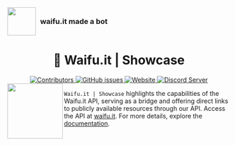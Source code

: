 <div align="center">
    <div style="display: flex; align-items: center;">
        <img align="center" width="64" height="64" src="https://avatars.githubusercontent.com/u/79479798?s=200&v=4" style="margin-right: 10px;"/>
        <h3 style="margin: 0;">waifu.it made a bot</h3>
    </div>
    <h1>🎉 Waifu.it | Showcase </h1>
    <div>
        <a href="https://github.com/WaifuAPI/Waifu.it" target="_blank">
            <img src="https://img.shields.io/github/contributors/cringe-neko-girl/Waifu.it-Showcase?color=%236CB4EE" alt="Contributors" />
        </a>
        <a href="https://github.com/WaifuAPI/Waifu.it/issues" target="_blank">
            <img src="https://img.shields.io/github/issues/WaifuAPI/Waifu.it?color=%EE4B2B" alt="GitHub issues" />
        </a>
        <a href="https://waifu.it" target="_blank">
            <img src="https://img.shields.io/website?url=https%3A%2F%2Fwaifu.it" alt="Website" />
        </a>
        <a href="https://discord.gg/479300008118714388" target="_blank">
            <img src="https://img.shields.io/discord/479300008118714388?color=%236CB4EE" alt="Discord Server" />
        </a>
    </div>
</div>

<img src="https://cdn.discordapp.com/banners/1290474404416851988/3fddbf9fcc60a2977b42ef95efb799fa.png" width="125" height="auto" align="left" />


`Waifu.it | Showcase` highlights the capabilities of the Waifu.it API, serving as a bridge and offering direct links to publicly available resources through our API. Access the API at [waifu.it](https://waifu.it). For more details, explore the [documentation](https://docs.waifu.it).


